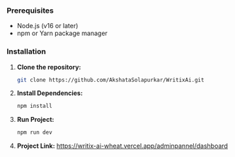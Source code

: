 ### Prerequisites

- Node.js (v16 or later)
- npm or Yarn package manager

### Installation

1. **Clone the repository:**

   ```bash
   git clone https://github.com/AkshataSolapurkar/WritixAi.git

2. **Install Dependencies:**

   ```bash
   npm install

3. **Run Project:**

   ```bash
   npm run dev

4. **Project Link:**
    https://writix-ai-wheat.vercel.app/adminpannel/dashboard
